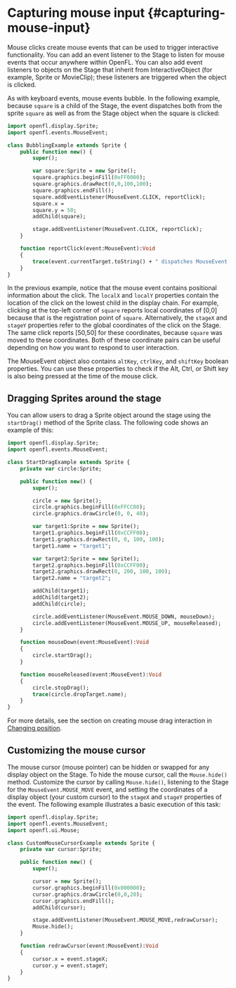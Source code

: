 # Capturing mouse input {#capturing-mouse-input}

Mouse clicks create mouse events that can be used to trigger interactive
functionality. You can add an event listener to the Stage to listen for mouse
events that occur anywhere within OpenFL. You can also add event listeners to
objects on the Stage that inherit from InteractiveObject (for example, Sprite or
MovieClip); these listeners are triggered when the object is clicked.

As with keyboard events, mouse events bubble. In the following example, because
`square` is a child of the Stage, the event dispatches both from the sprite
`square` as well as from the Stage object when the square is clicked:

```haxe
import openfl.display.Sprite;
import openfl.events.MouseEvent;

class BubblingExample extends Sprite {
	public function new() {
		super();

		var square:Sprite = new Sprite();
		square.graphics.beginFill(0xFF0000);
		square.graphics.drawRect(0,0,100,100);
		square.graphics.endFill();
		square.addEventListener(MouseEvent.CLICK, reportClick);
		square.x =
		square.y = 50;
		addChild(square);

		stage.addEventListener(MouseEvent.CLICK, reportClick);
	}

    function reportClick(event:MouseEvent):Void
    {
    	trace(event.currentTarget.toString() + " dispatches MouseEvent. Local coords [" + event.localX + "," + event.localY + "] Stage coords [" + event.stageX + "," + event.stageY + "]");
    }
}
```

In the previous example, notice that the mouse event contains positional
information about the click. The `localX` and `localY` properties contain the
location of the click on the lowest child in the display chain. For example,
clicking at the top-left corner of `square` reports local coordinates of \[0,0\]
because that is the registration point of `square`. Alternatively, the `stageX`
and `stageY` properties refer to the global coordinates of the click on the
Stage. The same click reports \[50,50\] for these coordinates, because `square`
was moved to these coordinates. Both of these coordinate pairs can be useful
depending on how you want to respond to user interaction.

<!-- TODO: uncomment when mouse locking is implemented
Note: In full-screen mode, you can configure the application to use mouse
locking. Mouse locking disables the cursor and enables unbounded mouse movement.
For more information, see
[Working with full-screen mode](../../display/display-programming/setting-stage-properties.md#working-with-full-screen-mode).-->

The MouseEvent object also contains `altKey`, `ctrlKey`, and `shiftKey` boolean
properties. You can use these properties to check if the Alt, Ctrl, or Shift key
is also being pressed at the time of the mouse click.

## Dragging Sprites around the stage

You can allow users to drag a Sprite object around the stage using the
`startDrag()` method of the Sprite class. The following code shows an example of
this:

```haxe
import openfl.display.Sprite;
import openfl.events.MouseEvent;

class StartDragExample extends Sprite {
	private var circle:Sprite;

	public function new() {
		super();

		circle = new Sprite();
		circle.graphics.beginFill(0xFFCC00);
		circle.graphics.drawCircle(0, 0, 40);

		var target1:Sprite = new Sprite();
		target1.graphics.beginFill(0xCCFF00);
		target1.graphics.drawRect(0, 0, 100, 100);
		target1.name = "target1";

		var target2:Sprite = new Sprite();
		target2.graphics.beginFill(0xCCFF00);
		target2.graphics.drawRect(0, 200, 100, 100);
		target2.name = "target2";

		addChild(target1);
		addChild(target2);
		addChild(circle);

		circle.addEventListener(MouseEvent.MOUSE_DOWN, mouseDown);
    	circle.addEventListener(MouseEvent.MOUSE_UP, mouseReleased);
	}

    function mouseDown(event:MouseEvent):Void
    {
    	circle.startDrag();
    }

    function mouseReleased(event:MouseEvent):Void
    {
    	circle.stopDrag();
    	trace(circle.dropTarget.name);
    }
}
```

For more details, see the section on creating mouse drag interaction in
[Changing position](../display-programming/manipulating-display-objects/changing-position.md).

<!-- TODO: uncomment when native drag drop is implemented
#### Drag-and-drop on native targets

On native targets, you can enable drag-and-drop support to allow users to drag
data into and out of your application. For more details, see
[Drag and drop in native targets](../drag-and-drop-in-native-targets/README.md).-->

## Customizing the mouse cursor

The mouse cursor (mouse pointer) can be hidden or swapped for any display object
on the Stage. To hide the mouse cursor, call the `Mouse.hide()` method.
Customize the cursor by calling `Mouse.hide()`, listening to the Stage for the
`MouseEvent.MOUSE_MOVE` event, and setting the coordinates of a display object
(your custom cursor) to the `stageX` and `stageY` properties of the event. The
following example illustrates a basic execution of this task:

```haxe
import openfl.display.Sprite;
import openfl.events.MouseEvent;
import openfl.ui.Mouse;

class CustomMouseCursorExample extends Sprite {
	private var cursor:Sprite;

	public function new() {
		super();

		cursor = new Sprite();
		cursor.graphics.beginFill(0x000000);
		cursor.graphics.drawCircle(0,0,20);
		cursor.graphics.endFill();
		addChild(cursor);

		stage.addEventListener(MouseEvent.MOUSE_MOVE,redrawCursor);
		Mouse.hide();
	}

    function redrawCursor(event:MouseEvent):Void
    {
    	cursor.x = event.stageX;
    	cursor.y = event.stageY;
    }
}
```
